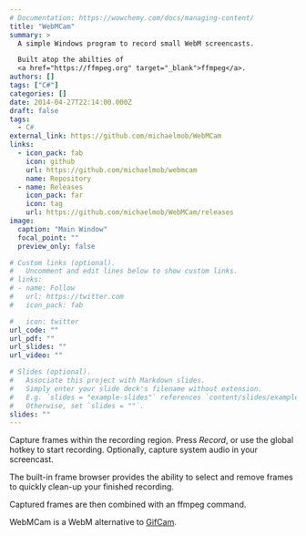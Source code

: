 ```yaml
---
# Documentation: https://wowchemy.com/docs/managing-content/
title: "WebMCam"
summary: >
  A simple Windows program to record small WebM screencasts.

  Built atop the abilties of
  <a href="https://ffmpeg.org" target="_blank">ffmpeg</a>.
authors: []
tags: ["C#"]
categories: []
date: 2014-04-27T22:14:00.000Z
draft: false
tags:
  - C#
external_link: https://github.com/michaelmob/WebMCam
links:
  - icon_pack: fab
    icon: github
    url: https://github.com/michaelmob/webmcam
    name: Repository
  - name: Releases
    icon_pack: far
    icon: tag
    url: https://github.com/michaelmob/WebMCam/releases
image:
  caption: "Main Window"
  focal_point: ""
  preview_only: false

# Custom links (optional).
#   Uncomment and edit lines below to show custom links.
# links:
# - name: Follow
#   url: https://twitter.com
#   icon_pack: fab

#   icon: twitter
url_code: ""
url_pdf: ""
url_slides: ""
url_video: ""

# Slides (optional).
#   Associate this project with Markdown slides.
#   Simply enter your slide deck's filename without extension.
#   E.g. `slides = "example-slides"` references `content/slides/example-slides.md`.
#   Otherwise, set `slides = ""`.
slides: ""
---
```



Capture frames within the recording region.
Press _Record_, or use the global hotkey to start recording.
Optionally, capture system audio in your screencast.

The built-in frame browser provides the ability to select and remove frames
to quickly clean-up your finished recording.

Captured frames are then combined with an ffmpeg command.

WebMCam is a WebM alternative to [GifCam](http://blog.bahraniapps.com/gifcam/).
